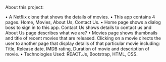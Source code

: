 About this project: 

•	A Netflix clone that shows the details of movies.
•	This app contains 4 pages. Home, Movies, About Us, Contact Us.
•	Home page shows a dialog boss to sign in to this app. Contact Us shows details to contact us and About Us page describes what we are?
•	Movies page shows thumbnails and title of recent movies that are released. Clicking on a movie directs the user to another page that display details of that particular movie including: Title, Release date, IMDB rating, Duration of movie and description of movie.
•	Technologies Used: REACT.Js, Bootstrap, HTML, CSS.
